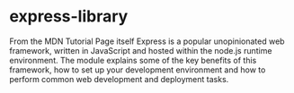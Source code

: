 # express-library

From the MDN Tutorial Page itself
Express is a popular unopinionated web framework, written in JavaScript and hosted within the node.js runtime environment. 
The module explains some of the key benefits of this framework, how to set up your development environment and how to perform 
common web development and deployment tasks.
